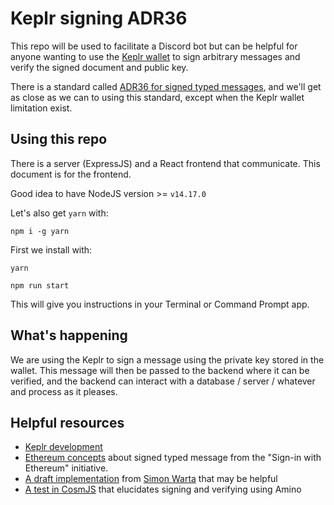 # Keplr signing ADR36

This repo will be used to facilitate a Discord bot but can be helpful for anyone wanting to use the [Keplr wallet](https://www.keplr.app) to sign arbitrary messages and verify the signed document and public key.

There is a standard called [ADR36 for signed typed messages](https://github.com/cosmos/cosmos-sdk/blob/master/docs/architecture/adr-036-arbitrary-signature.md), and we'll get as close as we can to using this standard, except when the Keplr wallet limitation exist.

## Using this repo

There is a server (ExpressJS) and a React frontend that communicate. This document is for the frontend.

Good idea to have NodeJS version >= `v14.17.0`

Let's also get `yarn` with:

    npm i -g yarn

First we install with:

    yarn

    npm run start

This will give you instructions in your Terminal or Command Prompt app.

## What's happening

We are using the Keplr to sign a message using the private key stored in the wallet. This message will then be passed to the backend where it can be verified, and the backend can interact with a database / server / whatever and process as it pleases. 

## Helpful resources

- [Keplr development](https://github.com/chainapsis/keplr-extension#dev)
- [Ethereum concepts](https://github.com/ethereum/EIPs/blob/9a9c5d0abdaf5ce5c5dd6dc88c6d8db1b130e95b/EIPS/eip-4361.md#technical-decisions) about signed typed message from the "Sign-in with Ethereum" initiative.
- [A draft implementation](https://github.com/cosmos/cosmjs/pull/847/files) from [Simon Warta](https://github.com/webmaster128) that may be helpful
- [A test in CosmJS](https://github.com/cosmos/cosmjs/blob/bbd169d99b662816e11955fd7f1153238ce46b8a/packages/amino/src/secp256k1hdwallet.spec.ts#L246-L266) that elucidates signing and verifying using Amino
